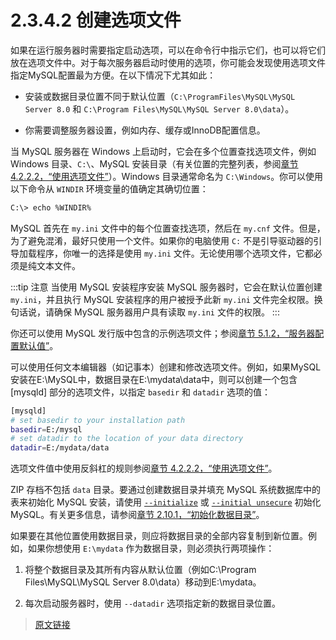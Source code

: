 # 2.3.4.2 创建选项文件

如果在运行服务器时需要指定启动选项，可以在命令行中指示它们，也可以将它们放在选项文件中。对于每次服务器启动时使用的选项，你可能会发现使用选项文件指定MySQL配置最为方便。在以下情况下尤其如此：

- 安装或数据目录位置不同于默认位置（`C:\ProgramFiles\MySQL\MySQL Server 8.0` 和 `C:\Program Files\MySQL\MySQL Server 8.0\data`）。

- 你需要调整服务器设置，例如内存、缓存或InnoDB配置信息。

当 MySQL 服务器在 Windows 上启动时，它会在多个位置查找选项文件，例如 Windows 目录、`C:\`、MySQL 安装目录（有关位置的完整列表，参阅[章节 4.2.2.2，“使用选项文件”](/4/4.2/4.2.2/4.2.2.2/option-files.html)）。Windows 目录通常命名为 `C:\Windows`。你可以使用以下命令从 `WINDIR` 环境变量的值确定其确切位置：

```bash
C:\> echo %WINDIR%
```

MySQL 首先在 `my.ini` 文件中的每个位置查找选项，然后在 `my.cnf` 文件。但是，为了避免混淆，最好只使用一个文件。如果你的电脑使用 `C:` 不是引导驱动器的引导加载程序，你唯一的选择是使用 `my.ini` 文件。无论使用哪个选项文件，它都必须是纯文本文件。

:::tip 注意
当使用 MySQL 安装程序安装 MySQL 服务器时，它会在默认位置创建 `my.ini`，并且执行 MySQL 安装程序的用户被授予此新 `my.ini` 文件完全权限。换句话说，请确保 MySQL 服务器用户具有读取 `my.ini` 文件的权限。
:::

你还可以使用 MySQL 发行版中包含的示例选项文件；参阅[章节 5.1.2，“服务器配置默认值”](/5/5.1/5.1.2/server-configuration-defaults.html)。

可以使用任何文本编辑器（如记事本）创建和修改选项文件。例如，如果MySQL安装在E:\MySQL中，数据目录在E:\mydata\data中，则可以创建一个包含 [mysqld] 部分的选项文件，以指定 `basedir` 和 `datadir` 选项的值：

```bash
[mysqld]
# set basedir to your installation path
basedir=E:/mysql
# set datadir to the location of your data directory
datadir=E:/mydata/data
```

选项文件值中使用反斜杠的规则参阅[章节 4.2.2.2，“使用选项文件”](/4/4.2/4.2.2/4.2.2.2/option-files.html)。

ZIP 存档不包括 `data` 目录。要通过创建数据目录并填充 MySQL 系统数据库中的表来初始化 MySQL 安装，请使用 [`--initialize`](/5/5.1/5.1.7/server-options.html) 或 [`--initial unsecure`](/5/5.1/5.1.7/server-options.html) 初始化 MySQL。有关更多信息，请参阅[章节 2.10.1，“初始化数据目录”](/2/2.10/2.10.1/data-directory-initialization.html)。

如果要在其他位置使用数据目录，则应将数据目录的全部内容复制到新位置。例如，如果你想使用 `E:\mydata` 作为数据目录，则必须执行两项操作：

1. 将整个数据目录及其所有内容从默认位置（例如C:\Program Files\MySQL\MySQL Server 8.0\data）移动到E:\mydata。

2. 每次启动服务器时，使用 `--datadir` 选项指定新的数据目录位置。

> [原文链接](https://dev.mysql.com/doc/refman/8.0/en/windows-create-option-file.html)
